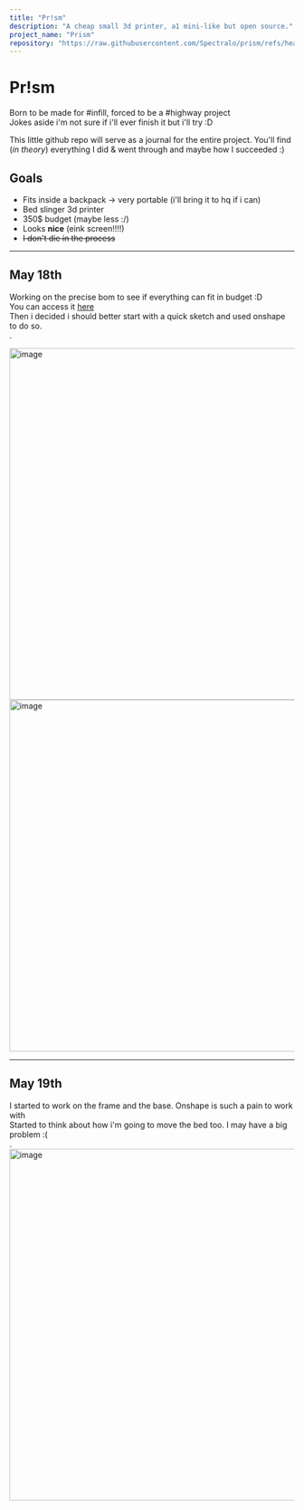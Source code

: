 ```yaml
---
title: "Pr!sm"
description: "A cheap small 3d printer, a1 mini-like but open source."
project_name: "Prism"
repository: "https://raw.githubusercontent.com/Spectralo/prism/refs/heads/main/README.md"
---
```

# Pr!sm

Born to be made for #infill, forced to be a #highway project \
Jokes aside i'm not sure if i'll ever finish it but i'll try :D

This little github repo will serve as a journal for the entire project. You'll find (*in theory*) everything I did & went through and maybe how I succeeded :)

## Goals

- Fits inside a backpack -> very portable (i'll bring it to hq if i can)
- Bed slinger 3d printer
- 350$ budget (maybe less :/)
- Looks **nice** (eink screen!!!!)
- <del>I don't die in the process</del>

---
## May 18th

Working on the precise bom to see if everything can fit in budget :D \
You can access it [here](https://docs.google.com/spreadsheets/d/1ikDKoN0T1L48sfJnj8HsopvuAkS2xJBeX7_AytDlYT8/edit?usp=sharing) \
Then i decided i should better start with a quick sketch and used onshape to do so. \
.

<img width="622" alt="image" src="https://github.com/user-attachments/assets/17f8328a-b545-4cbb-9761-f1c9d581a0fd" />
<img width="622" alt="image" src=https://github.com/user-attachments/assets/59bae35d-6c01-4527-9092-d5a3dc26e52a />

---
## May 19th

I started to work on the frame and the base. Onshape is such a pain to work with \
Started to think about how i'm going to move the bed too. I may have a big problem :( \
.
<img width="622" alt="image" src=https://github.com/user-attachments/assets/3ddbf4b7-3143-4180-8b0c-597eff2a2082 />

